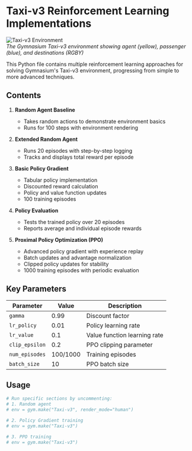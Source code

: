 # Taxi-v3 Reinforcement Learning Implementations

![Taxi-v3 Environment](../../images/taxi_env.png)  
*The Gymnasium Taxi-v3 environment showing agent (yellow), passenger (blue), and destinations (RGBY)*

This Python file contains multiple reinforcement learning approaches for solving Gymnasium's Taxi-v3 environment, progressing from simple to more advanced techniques.

## Contents

1. **Random Agent Baseline**
   - Takes random actions to demonstrate environment basics
   - Runs for 100 steps with environment rendering

2. **Extended Random Agent**
   - Runs 20 episodes with step-by-step logging
   - Tracks and displays total reward per episode

3. **Basic Policy Gradient**
   - Tabular policy implementation
   - Discounted reward calculation
   - Policy and value function updates
   - 100 training episodes

4. **Policy Evaluation**
   - Tests the trained policy over 20 episodes
   - Reports average and individual episode rewards

5. **Proximal Policy Optimization (PPO)**
   - Advanced policy gradient with experience replay
   - Batch updates and advantage normalization
   - Clipped policy updates for stability
   - 1000 training episodes with periodic evaluation

## Key Parameters

| Parameter           | Value  | Description                          |
|---------------------|--------|--------------------------------------|
| `gamma`            | 0.99   | Discount factor                     |
| `lr_policy`        | 0.01   | Policy learning rate                |
| `lr_value`        | 0.1    | Value function learning rate        |
| `clip_epsilon`    | 0.2    | PPO clipping parameter              |
| `num_episodes`    | 100/1000 | Training episodes                  |
| `batch_size`      | 10     | PPO batch size                      |

## Usage

```python
# Run specific sections by uncommenting:
# 1. Random agent
# env = gym.make("Taxi-v3", render_mode="human") 

# 2. Policy Gradient training
# env = gym.make("Taxi-v3")

# 3. PPO training
# env = gym.make("Taxi-v3")
